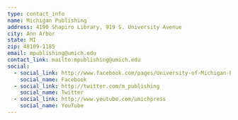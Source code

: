 ```yaml
---
type: contact_info
name: Michigan Publishing
address: 4190 Shapiro Library, 919 S. University Avenue
city: Ann Arbor
state: MI
zip: 48109-1185
email: mpublishing@umich.edu
contact_link: mailto:mpublishing@umich.edu
social:
  - social_link: http://www.facebook.com/pages/University-of-Michigan-Press/37383103953
    social_name: Facebook
  - social_link: http://twitter.com/m_publishing
    social_name: Twitter
  - social_link: http://www.youtube.com/umichpress
    social_name: YouTube
---
```

